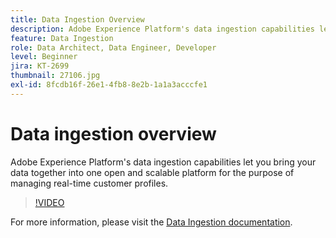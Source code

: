 ```yaml
---
title: Data Ingestion Overview
description: Adobe Experience Platform's data ingestion capabilities let you bring your data together into one open and scalable platform for the purpose of managing a unified profile.
feature: Data Ingestion
role: Data Architect, Data Engineer, Developer
level: Beginner
jira: KT-2699
thumbnail: 27106.jpg
exl-id: 8fcdb16f-26e1-4fb8-8e2b-1a1a3acccfe1
---
```

# Data ingestion overview

Adobe Experience Platform's data ingestion capabilities let you bring your data together into one open and scalable platform for the purpose of managing real-time customer profiles.

>[!VIDEO](https://video.tv.adobe.com/v/27106?quality=12&learn=on)

For more information, please visit the [Data Ingestion documentation](https://experienceleague.adobe.com/docs/experience-platform/ingestion/home.html).
